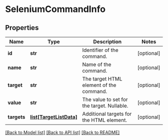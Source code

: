 # SeleniumCommandInfo

## Properties
Name | Type | Description | Notes
------------ | ------------- | ------------- | -------------
**id** | **str** | Identifier of the command. | [optional] 
**name** | **str** | Name of the command. | [optional] 
**target** | **str** | The target HTML element of the command. | [optional] 
**value** | **str** | The value to set for the target. Nullable. | [optional] 
**targets** | [**list[TargetListData]**](TargetListData.md) | Additional targets for the HTML element. | [optional] 

[[Back to Model list]](../README.md#documentation-for-models) [[Back to API list]](../README.md#documentation-for-api-endpoints) [[Back to README]](../README.md)


